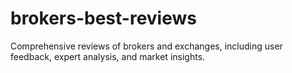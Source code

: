 # brokers-best-reviews
Comprehensive reviews of brokers and exchanges, including user feedback, expert analysis, and market insights.
